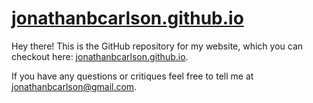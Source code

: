 # [jonathanbcarlson.github.io](http://jonathanbcarlson.github.io/)

Hey there! This is the GitHub repository for my website, which you can checkout here: [jonathanbcarlson.github.io](http://jonathanbcarlson.github.io/). 

If you have any questions or critiques feel free to tell me at [jonathanbcarlson@gmail.com](mailto:jonathanbcarlson@gmail.com).
